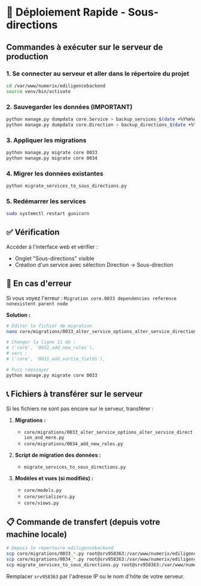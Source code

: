 # 🚀 Déploiement Rapide - Sous-directions

## Commandes à exécuter sur le serveur de production

### 1. Se connecter au serveur et aller dans le répertoire du projet

```bash
cd /var/www/numerix/ediligencebackend
source venv/bin/activate
```

### 2. Sauvegarder les données (IMPORTANT)

```bash
python manage.py dumpdata core.Service > backup_services_$(date +%Y%m%d_%H%M%S).json
python manage.py dumpdata core.Direction > backup_directions_$(date +%Y%m%d_%H%M%S).json
```

### 3. Appliquer les migrations

```bash
python manage.py migrate core 0033
python manage.py migrate core 0034
```

### 4. Migrer les données existantes

```bash
python migrate_services_to_sous_directions.py
```

### 5. Redémarrer les services

```bash
sudo systemctl restart gunicorn
```

## ✅ Vérification

Accéder à l'interface web et vérifier :
- Onglet "Sous-directions" visible
- Création d'un service avec sélection Direction → Sous-direction

## 🐛 En cas d'erreur

Si vous voyez l'erreur : `Migration core.0033 dependencies reference nonexistent parent node`

**Solution :**
```bash
# Éditer le fichier de migration
nano core/migrations/0033_alter_service_options_alter_service_direction_and_more.py

# Changer la ligne 11 de :
# ('core', '0032_add_new_roles'),
# vers :
# ('core', '0031_add_sortie_fields'),

# Puis réessayer
python manage.py migrate core 0033
```

## 📞 Fichiers à transférer sur le serveur

Si les fichiers ne sont pas encore sur le serveur, transférer :

1. **Migrations :**
   - `core/migrations/0033_alter_service_options_alter_service_direction_and_more.py`
   - `core/migrations/0034_add_new_roles.py`

2. **Script de migration des données :**
   - `migrate_services_to_sous_directions.py`

3. **Modèles et vues (si modifiés) :**
   - `core/models.py`
   - `core/serializers.py`
   - `core/views.py`

## 📋 Commande de transfert (depuis votre machine locale)

```bash
# Depuis le répertoire ediligencebackend
scp core/migrations/0033_*.py root@srv958363:/var/www/numerix/ediligencebackend/core/migrations/
scp core/migrations/0034_*.py root@srv958363:/var/www/numerix/ediligencebackend/core/migrations/
scp migrate_services_to_sous_directions.py root@srv958363:/var/www/numerix/ediligencebackend/
```

Remplacer `srv958363` par l'adresse IP ou le nom d'hôte de votre serveur.
